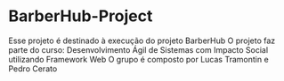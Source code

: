 # BarberHub-Project
Esse projeto é destinado à execução do projeto BarberHub
O projeto faz parte do curso: Desenvolvimento Ágil de Sistemas com Impacto Social utilizando Framework Web
O grupo é composto por Lucas Tramontin e Pedro Cerato
